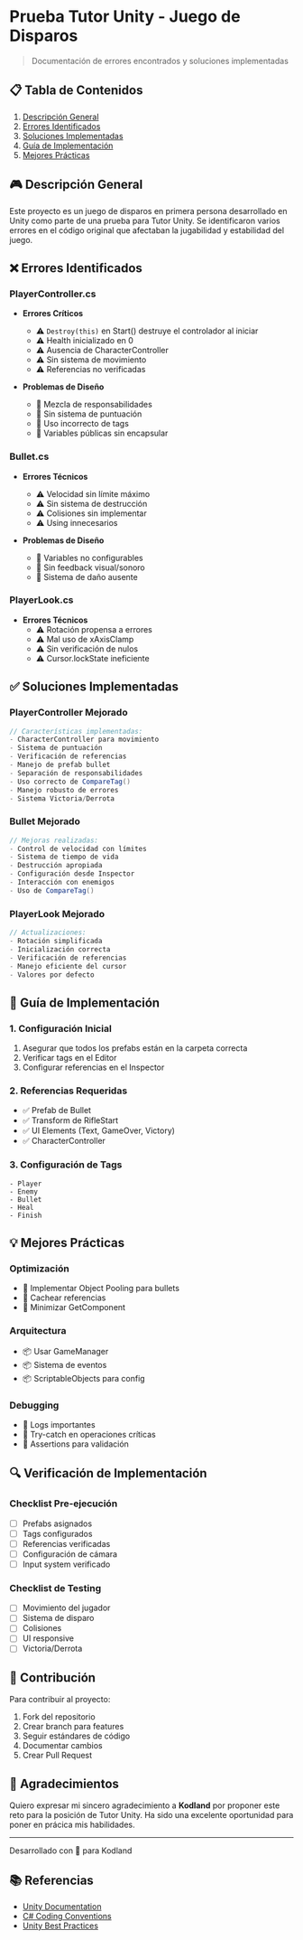 # Prueba Tutor Unity - Juego de Disparos
> Documentación de errores encontrados y soluciones implementadas

## 📋 Tabla de Contenidos
1. [Descripción General](#descripción-general)
2. [Errores Identificados](#errores-identificados)
3. [Soluciones Implementadas](#soluciones-implementadas)
4. [Guía de Implementación](#guía-de-implementación)
5. [Mejores Prácticas](#mejores-prácticas)

## 🎮 Descripción General
Este proyecto es un juego de disparos en primera persona desarrollado en Unity como parte de una prueba para Tutor Unity. Se identificaron varios errores en el código original que afectaban la jugabilidad y estabilidad del juego.

## ❌ Errores Identificados

### PlayerController.cs
- **Errores Críticos**
  * ⚠️ `Destroy(this)` en Start() destruye el controlador al iniciar
  * ⚠️ Health inicializado en 0
  * ⚠️ Ausencia de CharacterController
  * ⚠️ Sin sistema de movimiento
  * ⚠️ Referencias no verificadas

- **Problemas de Diseño**
  * 🔸 Mezcla de responsabilidades
  * 🔸 Sin sistema de puntuación
  * 🔸 Uso incorrecto de tags
  * 🔸 Variables públicas sin encapsular

### Bullet.cs
- **Errores Técnicos**
  * ⚠️ Velocidad sin límite máximo
  * ⚠️ Sin sistema de destrucción
  * ⚠️ Colisiones sin implementar
  * ⚠️ Using innecesarios

- **Problemas de Diseño**
  * 🔸 Variables no configurables
  * 🔸 Sin feedback visual/sonoro
  * 🔸 Sistema de daño ausente

### PlayerLook.cs
- **Errores Técnicos**
  * ⚠️ Rotación propensa a errores
  * ⚠️ Mal uso de xAxisClamp
  * ⚠️ Sin verificación de nulos
  * ⚠️ Cursor.lockState ineficiente

## ✅ Soluciones Implementadas

### PlayerController Mejorado
```csharp
// Características implementadas:
- CharacterController para movimiento
- Sistema de puntuación
- Verificación de referencias
- Manejo de prefab bullet
- Separación de responsabilidades
- Uso correcto de CompareTag()
- Manejo robusto de errores
- Sistema Victoria/Derrota
```

### Bullet Mejorado
```csharp
// Mejoras realizadas:
- Control de velocidad con límites
- Sistema de tiempo de vida
- Destrucción apropiada
- Configuración desde Inspector
- Interacción con enemigos
- Uso de CompareTag()
```

### PlayerLook Mejorado
```csharp
// Actualizaciones:
- Rotación simplificada
- Inicialización correcta
- Verificación de referencias
- Manejo eficiente del cursor
- Valores por defecto
```

## 📝 Guía de Implementación

### 1. Configuración Inicial
1. Asegurar que todos los prefabs están en la carpeta correcta
2. Verificar tags en el Editor
3. Configurar referencias en el Inspector

### 2. Referencias Requeridas
- ✅ Prefab de Bullet
- ✅ Transform de RifleStart
- ✅ UI Elements (Text, GameOver, Victory)
- ✅ CharacterController

### 3. Configuración de Tags
```
- Player
- Enemy
- Bullet
- Heal
- Finish
```

## 💡 Mejores Prácticas

### Optimización
- 🔄 Implementar Object Pooling para bullets
- 🔄 Cachear referencias
- 🔄 Minimizar GetComponent

### Arquitectura
- 📦 Usar GameManager
- 📦 Sistema de eventos
- 📦 ScriptableObjects para config

### Debugging
- 🐛 Logs importantes
- 🐛 Try-catch en operaciones críticas
- 🐛 Assertions para validación

## 🔍 Verificación de Implementación

### Checklist Pre-ejecución
- [ ] Prefabs asignados
- [ ] Tags configurados
- [ ] Referencias verificadas
- [ ] Configuración de cámara
- [ ] Input system verificado

### Checklist de Testing
- [ ] Movimiento del jugador
- [ ] Sistema de disparo
- [ ] Colisiones
- [ ] UI responsive
- [ ] Victoria/Derrota

## 🤝 Contribución
Para contribuir al proyecto:
1. Fork del repositorio
2. Crear branch para features
3. Seguir estándares de código
4. Documentar cambios
5. Crear Pull Request

## 🤝 Agradecimientos

Quiero expresar mi sincero agradecimiento a **Kodland** por proponer este reto para la posición de Tutor Unity. Ha sido una excelente oportunidad para poner en prácica mis habilidades.

---
Desarrollado con 💜 para Kodland

## 📚 Referencias
- [Unity Documentation](https://docs.unity3d.com/)
- [C# Coding Conventions](https://docs.microsoft.com/en-us/dotnet/csharp/fundamentals/coding-style/coding-conventions)
- [Unity Best Practices](https://unity.com/how-to/programming-unity)
